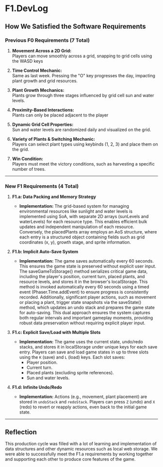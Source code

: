 # F1.DevLog 

## How We Satisfied the Software Requirements  

### Previous F0 Requirements (7 Total)  
1. **Movement Across a 2D Grid:**  
   Players can move smoothly across a grid, snapping to grid cells using the WASD keys  

2. **Time Control Mechanic:**  
   Same as last week. Pressing the "O" key progresses the day, impacting plant growth and grid resources.  

3. **Plant Growth Mechanics:**  
   Plants grow through three stages influenced by grid cell sun and water levels.  

4. **Proximity-Based Interactions:**  
   Plants can only be placed adjacent to the player 

5. **Dynamic Grid Cell Properties:**  
   Sun and water levels are randomized daily and visualized on the grid.  

6. **Variety of Plants & Switching Mechanic:**  
   Players can select plant types using keybinds (1, 2, 3) and place them on the grid.  

7. **Win Condition:**  
   Players must meet the victory conditions, such as harvesting a specific number of trees.  

---

### New F1 Requirements (4 Total)  

1. **F1.a: Data Packing and Memory Strategy**  
   - **Implementation:** The grid-based system for managing environmental resources like sunlight and water levels is implemented using SoA, with separate 2D arrays (sunLevels and waterLevels) for each resource type. This enables efficient bulk updates and independent manipulation of each resource. Conversely, the placedPlants array employs an AoS structure, where each entry is a structured object containing fields such as grid coordinates (x, y), growth stage, and sprite information. 
   

2. **F1.b: Implicit Auto-Save System**  
   - **Implementation:** The game saves automatically every 60 seconds. This ensures the game state is preserved without explicit user input. The saveGameToStorage() method serializes critical game data, including the player's position, current turn, placed plants, and resource levels, and stores it in the browser's localStorage. This method is invoked automatically every 60 seconds using a timed event (Phaser.Time.addEvent) to ensure progress is consistently recorded. Additionally, significant player actions, such as movement or placing a plant, trigger state snapshots via the saveState() method, which updates an undo stack and prepares the game state for auto-saving. This dual approach ensures the system captures both regular intervals and important gameplay moments, providing robust data preservation without requiring explicit player input.

3. **F1.c: Explicit Save/Load with Multiple Slots**  
   - **Implementation:** The game uses the current state, undo/redo stacks, and stores it in localStorage under unique keys for each save entry. 
Players can save and load game states in up to three slots using the `K` (save) and `L` (load) keys. Each slot saves:  
     - Player position.  
     - Current turn.  
     - Placed plants (excluding sprite references).  
     - Sun and water levels.  

4. **F1.d: Infinite Undo/Redo**  
   - **Implementation:** Actions (e.g., movement, plant placement) are stored in `undoStack` and `redoStack`. Players can press `Z` (undo) and `X` (redo) to revert or reapply actions, even back to the initial game state.  

---

## Reflection  

This production cycle was filled with a lot of learning and implementation of data structures and other dynamic resources such as local web storage. We were able to successfully meet the F1.a requirements by working together and supporting each other to produce core features of the game.